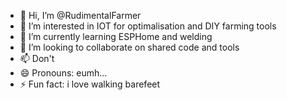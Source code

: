 - 👋 Hi, I’m @RudimentalFarmer
- 👀 I’m interested in IOT for optimalisation and DIY farming tools
- 🌱 I’m currently learning ESPHome and welding
- 💞️ I’m looking to collaborate on shared code and tools
- 📫 Don't
- 😄 Pronouns: eumh...
- ⚡ Fun fact: i love walking barefeet

<!---
RudimentalFarmer/RudimentalFarmer is a ✨ special ✨ repository because its `README.md` (this file) appears on your GitHub profile.
You can click the Preview link to take a look at your changes.
--->
